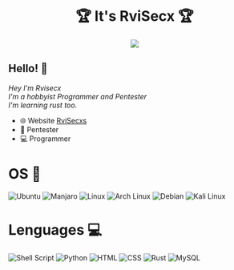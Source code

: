 <h1 align="center">🏆 It's RviSecx 🏆</h1>

<div id="header" align="center">
  <img loop="infinite" width="auto" src="https://giffiles.alphacoders.com/143/143227.gif">
</div>

## Hello! 🌱

<p><em> Hey I'm Rvisecx<br>
     I'm a hobbyist Programmer and Pentester <br>
     I'm learning rust too.
</em></p>

 - 🌐 Website [RviSecxs](https://rvisecx.github.io/rui-website/)
 - 👾 Pentester
 - 💻 Programmer 

# OS 🐧

![Ubuntu](https://img.shields.io/badge/Ubuntu-E95420?style=flat&logo=ubuntu&logoColor=white)
![Manjaro](https://img.shields.io/badge/manjaro-35BF5C?style=flat&logo=manjaro&logoColor=white) 
![Linux](https://img.shields.io/badge/Linux-FCC624?style=flat&logo=linux&logoColor=black) 
![Arch Linux](https://img.shields.io/badge/Arch_Linux-1793D1?style=flat&logo=arch-linux&logoColor=white) 
![Debian](https://img.shields.io/badge/Debian-A81D33?style=flat&logo=debian&logoColor=white)
![Kali Linux](https://img.shields.io/badge/Kali_Linux-557C94?style=flat&logo=kali-linux&logoColor=white)

# Lenguages 💻

![Shell Script](https://img.shields.io/badge/Shell_Script-121011?style=flat&logo=gnu-bash&logoColor=white) 
![Python](https://img.shields.io/badge/Python-14354C?style=flat&logo=python&logoColor=white)
![HTML](https://img.shields.io/badge/HTML-e34c26?style=flat&logo=html5&logoColor=white)
![CSS](https://img.shields.io/badge/CSS-563d7c?&style=flat&logo=css3&logoColor=white)
![Rust](https://img.shields.io/badge/Rust-000000?style=flat&logo=rust&logoColor=white) 
![MySQL](https://img.shields.io/badge/MySQL-4479A1?style=flat&logo=mysql&logoColor=white)
